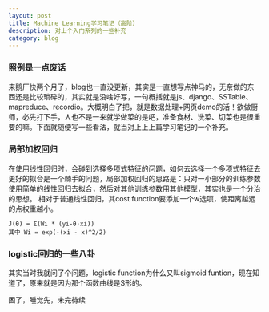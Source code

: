 ```yaml
---
layout: post
title: Machine Learning学习笔记（高阶） 
description: 对上个入门系列的一些补充
category: blog
---
```

### 照例是一点废话
来鹅厂快两个月了，blog也一直没更新，其实是一直想写点神马的，无奈做的东西还是比较琐碎的，其实就是没啥好写，一句概括就是js、django、SSTable、mapreduce、recordio。大概明白了把，就是数据处理+网页demo的活！欲做厨师，必先打下手，人也不是一来就学做菜的是吧，准备食材、洗菜、切菜也是很重要的嘛。下面就随便写一些看法，就当对上上上篇学习笔记的一个补充。

### 局部加权回归

在使用线性回归时，会碰到选择多项式特征的问题，如何去选择一个多项式特征去更好的拟合是一个棘手的问题，局部加权回归的思路是：只对一小部分的训练参数使用简单的线性回归去拟合，然后对其他训练参数用其他模型，其实也是一个分治的思想。
相对于普通线性回归，其cost function要添加一个w选项，使距离越远的点权重越小。

	J(θ) = Σ(Wi * (yi-θ·xi))
	其中 Wi = exp(-(xi - x)^2/2)

### logistic回归的一些八卦
其实当时我就问了个问题，logistic function为什么又叫sigmoid funtion，现在知道了，原来就是因为那个函数曲线是S形的。

困了，睡觉先，未完待续





[LinChaohui]:    http://www.linchaohui.com  "LinChaohui"
